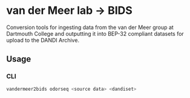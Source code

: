 # van der Meer lab → BIDS

Conversion tools for ingesting data from the van der Meer group at Dartmouth College and outputting it into BEP-32 compliant datasets for upload to the DANDI Archive.



## Usage

### CLI

```bash
vandermeer2bids odorseq <source data> <dandiset>
```

